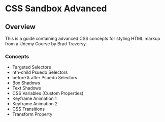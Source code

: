 # CSS Sandbox Advanced

## Overview
This is a guide containing advanced CSS concepts for styling HTML markup from a Udemy Course by Brad Traversy.

### Concepts
* Targeted Selectors
* nth-child Psuedo Selectors
* before & after Psuedo Selectors
* Box Shadows
* Text Shadows
* CSS Variables (Custom Properties)
* Keyframe Animation 1
* Keyframe Animation 2
* CSS Transitions
* Transform Property